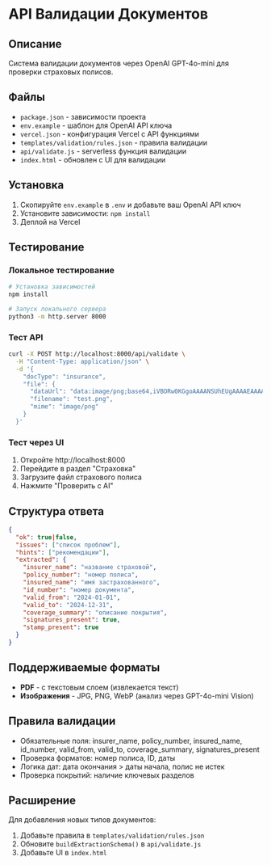 # API Валидации Документов

## Описание

Система валидации документов через OpenAI GPT-4o-mini для проверки страховых полисов.

## Файлы

- `package.json` - зависимости проекта
- `env.example` - шаблон для OpenAI API ключа
- `vercel.json` - конфигурация Vercel с API функциями
- `templates/validation/rules.json` - правила валидации
- `api/validate.js` - serverless функция валидации
- `index.html` - обновлен с UI для валидации

## Установка

1. Скопируйте `env.example` в `.env` и добавьте ваш OpenAI API ключ
2. Установите зависимости: `npm install`
3. Деплой на Vercel

## Тестирование

### Локальное тестирование

```bash
# Установка зависимостей
npm install

# Запуск локального сервера
python3 -m http.server 8000
```

### Тест API

```bash
curl -X POST http://localhost:8000/api/validate \
  -H "Content-Type: application/json" \
  -d '{
    "docType": "insurance",
    "file": { 
      "dataUrl": "data:image/png;base64,iVBORw0KGgoAAAANSUhEUgAAAAEAAAABCAYAAAAfFcSJAAAADUlEQVR42mNkYPhfDwAChwGA60e6kgAAAABJRU5ErkJggg==", 
      "filename": "test.png", 
      "mime": "image/png" 
    }
  }'
```

### Тест через UI

1. Откройте http://localhost:8000
2. Перейдите в раздел "Страховка"
3. Загрузите файл страхового полиса
4. Нажмите "Проверить с AI"

## Структура ответа

```json
{
  "ok": true|false,
  "issues": ["список проблем"],
  "hints": ["рекомендации"],
  "extracted": {
    "insurer_name": "название страховой",
    "policy_number": "номер полиса",
    "insured_name": "имя застрахованного",
    "id_number": "номер документа",
    "valid_from": "2024-01-01",
    "valid_to": "2024-12-31",
    "coverage_summary": "описание покрытия",
    "signatures_present": true,
    "stamp_present": true
  }
}
```

## Поддерживаемые форматы

- **PDF** - с текстовым слоем (извлекается текст)
- **Изображения** - JPG, PNG, WebP (анализ через GPT-4o-mini Vision)

## Правила валидации

- Обязательные поля: insurer_name, policy_number, insured_name, id_number, valid_from, valid_to, coverage_summary, signatures_present
- Проверка форматов: номер полиса, ID, даты
- Логика дат: дата окончания > даты начала, полис не истек
- Проверка покрытий: наличие ключевых разделов

## Расширение

Для добавления новых типов документов:

1. Добавьте правила в `templates/validation/rules.json`
2. Обновите `buildExtractionSchema()` в `api/validate.js`
3. Добавьте UI в `index.html`
